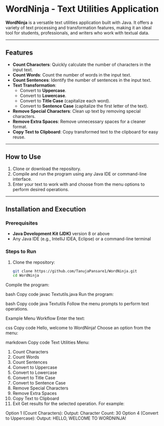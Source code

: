 # WordNinja - Text Utilities Application

**WordNinja** is a versatile text utilities application built with Java. It offers a variety of text processing and transformation features, making it an ideal tool for students, professionals, and writers who work with textual data.

---

## Features

- **Count Characters**: Quickly calculate the number of characters in the input text.
- **Count Words**: Count the number of words in the input text.
- **Count Sentences**: Identify the number of sentences in the input text.
- **Text Transformation**:
  - Convert to **Uppercase**.
  - Convert to **Lowercase**.
  - Convert to **Title Case** (capitalize each word).
  - Convert to **Sentence Case** (capitalize the first letter of the text).
- **Remove Special Characters**: Clean up text by removing special characters.
- **Remove Extra Spaces**: Remove unnecessary spaces for a cleaner format.
- **Copy Text to Clipboard**: Copy transformed text to the clipboard for easy reuse.

---

## How to Use

1. Clone or download the repository.
2. Compile and run the program using any Java IDE or command-line interface.
3. Enter your text to work with and choose from the menu options to perform desired operations.

---

## Installation and Execution

### Prerequisites
- **Java Development Kit (JDK)** version 8 or above
- Any Java IDE (e.g., IntelliJ IDEA, Eclipse) or a command-line terminal

### Steps to Run

1. Clone the repository:
   ```bash
   git clone https://github.com/TanujaPansare1/WordNinja.git
   cd WordNinja
Compile the program:

bash
Copy code
javac Textutils.java
Run the program:

bash
Copy code
java Textutils
Follow the menu prompts to perform text operations.

Example Menu Workflow
Enter the text:

css
Copy code
Hello, welcome to WordNinja!
Choose an option from the menu:

markdown
Copy code
Text Utilities Menu:
1. Count Characters
2. Count Words
3. Count Sentences
4. Convert to Uppercase
5. Convert to Lowercase
6. Convert to Title Case
7. Convert to Sentence Case
8. Remove Special Characters
9. Remove Extra Spaces
10. Copy Text to Clipboard
0. Exit
Get results for the selected operation. For example:

Option 1 (Count Characters):
Output: Character Count: 30
Option 4 (Convert to Uppercase):
Output: HELLO, WELCOME TO WORDNINJA!
